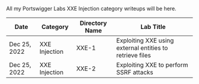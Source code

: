 All my Portswigger Labs XXE Injection category writeups will be here.

Date	 	  | Category                       | Directory Name | Lab Title
--------------|--------------------------------|----------------|----------------------
Dec 25, 2022  | XXE Injection                  | XXE-1          | Exploiting XXE using external entities to retrieve files
Dec 25, 2022  | XXE Injection                  | XXE-2          | Exploiting XXE to perform SSRF attacks